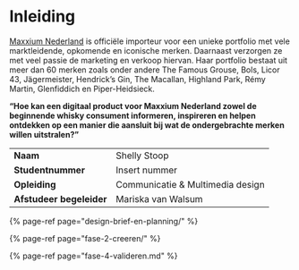 # Inleiding

[Maxxium Nederland](https://www.maxxium.nl) is officiële importeur voor een unieke portfolio met vele marktleidende, opkomende en iconische merken. Daarnaast verzorgen ze met veel passie de marketing en verkoop hiervan. Haar portfolio bestaat uit meer dan 60 merken zoals onder andere The Famous Grouse, Bols, Licor 43, Jägermeister, Hendrick’s Gin, The Macallan, Highland Park, Rémy Martin, Glenfiddich en Piper-Heidsieck.

**“Hoe kan een digitaal product voor Maxxium Nederland zowel de beginnende whisky consument informeren, inspireren en helpen ontdekken op een manier die aansluit bij wat de ondergebrachte merken willen uitstralen?”**

|  |  |
| :--- | :--- |
| **Naam** |  Shelly Stoop |
| **Studentnummer** | Insert nummer |
| **Opleiding** | Communicatie & Multimedia design |
| **Afstudeer begeleider** | Mariska van Walsum |

   

{% page-ref page="design-brief-en-planning/" %}

{% page-ref page="fase-2-creeren/" %}

{% page-ref page="fase-4-valideren.md" %}

